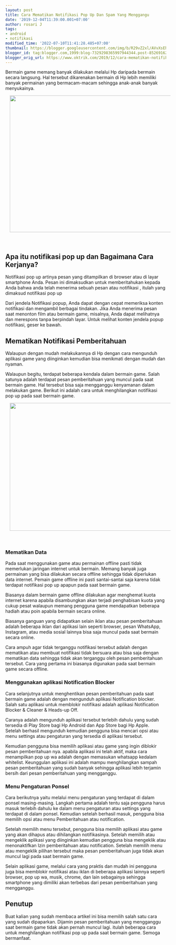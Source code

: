 ```yaml
---
layout: post
title: Cara Mematikan Notifikasi Pop Up Dan Spam Yang Menggangu
date: '2019-12-04T11:39:00.001+07:00'
author: rosari J
tags:
- android
- notifikasi
modified_time: '2022-07-10T11:41:28.485+07:00'
thumbnail: https://blogger.googleusercontent.com/img/b/R29vZ2xl/AVvXsEho8B0z-fQZa4YJL0f2I1i93d1Sb44ItiHAlaqhGT98Xz_NPVh22suXGN1gedeKSYw6l0X80V84UShJdlnbdCWk6WvU-_TliYDU4DyLUMEYVMYL4yCV-Eg9t7V5ff9ahRcns7lw5fqawmg6OHRPguspoy8onN9ybXdE1Yc6BBP3zcWzN4nOHfMOJxa8sw/s72-w640-c-h428/gaming_640x427.png
blogger_id: tag:blogger.com,1999:blog-7329298365997944344.post-8526916221018408334
blogger_orig_url: https://www.oktrik.com/2019/12/cara-mematikan-notifikasi-pop-up-dan.html
---
```


<p>Bermain game memang banyak dilakukan melalui Hp daripada bermain 
secara langsung. Hal tersebut dikarenakan bermain di Hp lebih memiliki 
banyak permainan yang bermacam-macam sehingga anak-anak banyak 
menyukainya.</p><p></p><div class="separator" style="clear: both; text-align: center;"><a href="https://blogger.googleusercontent.com/img/b/R29vZ2xl/AVvXsEho8B0z-fQZa4YJL0f2I1i93d1Sb44ItiHAlaqhGT98Xz_NPVh22suXGN1gedeKSYw6l0X80V84UShJdlnbdCWk6WvU-_TliYDU4DyLUMEYVMYL4yCV-Eg9t7V5ff9ahRcns7lw5fqawmg6OHRPguspoy8onN9ybXdE1Yc6BBP3zcWzN4nOHfMOJxa8sw/s640/gaming_640x427.png" imageanchor="1" style="margin-left: 1em; margin-right: 1em;"><img border="0" data-original-height="427" data-original-width="640" height="428" src="https://blogger.googleusercontent.com/img/b/R29vZ2xl/AVvXsEho8B0z-fQZa4YJL0f2I1i93d1Sb44ItiHAlaqhGT98Xz_NPVh22suXGN1gedeKSYw6l0X80V84UShJdlnbdCWk6WvU-_TliYDU4DyLUMEYVMYL4yCV-Eg9t7V5ff9ahRcns7lw5fqawmg6OHRPguspoy8onN9ybXdE1Yc6BBP3zcWzN4nOHfMOJxa8sw/w640-h428/gaming_640x427.png" width="640" /></a></div><br />&nbsp;<p></p>
<h2>Apa itu notifikasi pop up dan Bagaimana Cara Kerjanya?</h2>
<p>Notifikasi pop up artinya pesan yang ditampilkan di browser atau di 
layar smartphone Anda. Pesan ini dimaksudkan untuk memberitahukan kepada
 Anda bahwa anda telah menerima sebuah pesan atau notifikasi , itulah 
yang dimaksud notifikasi pop up</p>
<p>Dari jendela Notifikasi popup, Anda dapat dengan cepat memeriksa 
konten notifikasi dan mengambil berbagai tindakan. Jika Anda menerima 
pesan saat menonton film atau bermain game, misalnya, Anda dapat 
melihatnya dan merespons tanpa berpindah layar. Untuk melihat konten 
jendela popup notifikasi, geser ke bawah.</p><div class="code-block code-block-1" style="clear: both; display: block; margin: 8px auto; text-align: center;">


</div>

<h2>Mematikan Notifikasi Pemberitahuan</h2>
<p>Walaupun dengan mudah melakukannya di Hp dengan cara mengunduh 
aplikasi game yang diinginkan kemudian bisa menikmati dengan mudah dan 
nyaman.</p>
<p>Walaupun begitu, terdapat beberapa kendala dalam bermain game. Salah 
satunya adalah terdapat pesan pemberitahuan yang muncul pada saat 
bermain game. Hal tersebut bisa saja mengganggu kenyamanan dalam 
melakukan game. Berikut ini adalah cara untuk menghilangkan notifikasi 
pop up pada saat bermain game.</p><p></p><div class="separator" style="clear: both; text-align: center;"><a href="https://blogger.googleusercontent.com/img/b/R29vZ2xl/AVvXsEg0wirQMz1L2_wL2pdMFwEqUdlbvppSG-64YJ0EqGy-67kH9wyLV19hRRrzvIpfTLFVUo_YCvH1Gt-gWjGp4jPp8TmmtR8IdF6kELEHpRloCzX5S3AlSR-VN75kpWCNz-2o2NhSadPAaTZQz8pa1pinIAi3mfZ0DEUP7Pkpzz_ZrQHe0gdufyqXoarmEQ/s800/android-800x500.jpg" imageanchor="1" style="margin-left: 1em; margin-right: 1em;"><img border="0" data-original-height="500" data-original-width="800" height="400" src="https://blogger.googleusercontent.com/img/b/R29vZ2xl/AVvXsEg0wirQMz1L2_wL2pdMFwEqUdlbvppSG-64YJ0EqGy-67kH9wyLV19hRRrzvIpfTLFVUo_YCvH1Gt-gWjGp4jPp8TmmtR8IdF6kELEHpRloCzX5S3AlSR-VN75kpWCNz-2o2NhSadPAaTZQz8pa1pinIAi3mfZ0DEUP7Pkpzz_ZrQHe0gdufyqXoarmEQ/w640-h400/android-800x500.jpg" width="640" /></a></div><br />&nbsp;<p></p><h3 style="text-align: left;">Mematikan Data</h3>
<p>Pada saat menggunakan game atau permainan offline pasti tidak 
memerlukan jaringan internet untuk bermain. Memang banyak juga permainan
 yang bisa dilakukan secara offline sehingga tidak diperlukan data 
internet. Pemain game offline ini pasti santai-santai saja karena tidak 
terdapat notifikasi pop up apapun pada saat bermain game.</p><div class="code-block code-block-1" style="clear: both; display: block; margin: 8px auto; text-align: center;">


</div>

<p>Biasanya dalam bermain game offline dilakukan agar menghemat kuota 
internet karena apabila disambungkan akan terjadi penghabisan kuota yang
 cukup pesat walaupun memang pengguna game mendapatkan beberapa hadiah 
atau poin apabila bermain secara online.</p>
<p>Biasanya ganguan yang didapatkan selain iklan atau pesan 
pemberitahuan adalah beberapa iklan dari aplikasi lain seperti browser, 
pesan WhatsApp, Instagram, atau media sosial lainnya bisa saja muncul 
pada saat bermain secara online.</p>
<p>Cara ampuh agar tidak terganggu notifikasi tersebut adalah dengan 
mematikan atau membuat notifikasi tidak bersuara atau bisa saja dengan 
mematikan data sehingga tidak akan terganggu oleh pesan pemberitahuan 
tersebut. Cara yang pertama ini biasanya digunakan pada saat bermain 
game secara offline.</p><div class="code-block code-block-1" style="clear: both; display: block; margin: 8px auto; text-align: center;">


</div>

<h3>Menggunakan aplikasi Notification Blocker</h3>
<p>Cara selanjutnya untuk menghentikan pesan pemberitahuan pada saat 
bermain game adalah dengan mengunduh aplikasi Notification blocker. 
Salah satu aplikasi untuk memblokir notifikasi adalah aplikasi 
Notification Blocker &amp; Cleaner &amp; Heads-up Off.</p>
<p>Caranya adalah mengunduh aplikasi tersebut terlebih dahulu yang sudah
 tersedia di Play Store bagi Hp Android dan App Store bagi Hp Apple. 
Setelah berhasil mengunduh kemudian pengguna bisa mencari opsi atau menu
 settings atau pengaturan yang tersedia di aplikasi tersebut.</p>
<p>Kemudian pengguna bisa memilih aplikasi atau game yang ingin diblokir
 pesan pemberitahuan nya. apabila aplikasi ini telah aktif, maka cara 
menampilkan pop up wa adalah dengan memasukan whatsapp kedalam 
whitelist. Keunggulan aplikasi ini adalah mampu menghilangkan sampah 
pesan pemberitahuan yang sudah banyak sehingga aplikasi lebih terjamin 
bersih dari pesan pemberitahuan yang mengganggu.</p><div class="code-block code-block-1" style="clear: both; display: block; margin: 8px auto; text-align: center;">


</div>

<h3 style="text-align: left;">Menu Pengaturan Ponsel</h3>
<p>Cara berikutnya yaitu melalui menu pengaturan yang terdapat di dalam 
ponsel masing-masing. Langkah pertama adalah tentu saja pengguna harus 
masuk terlebih dahulu ke dalam menu pengaturan atau settings yang 
terdapat di dalam ponsel. Kemudian setelah berhasil masuk, pengguna bisa
 memilih opsi atau menu Pemberitahuan atau notification.</p>
<p>Setelah memilih menu tersebut, pengguna bisa memilih aplikasi atau 
game yang akan dihapus atau dihilangkan notifikasinya. Setelah memilih 
atau mengeklik aplikasi yang diinginkan kemudian pengguna bisa mengeklik
 atau menonaktifkan Izin pemberitahuan atau notification. Setelah 
memilih menu atau mengeklik pilihan tersebut maka pesan pemberitahuan 
juga tidak akan muncul lagi pada saat bermain game.</p><p>Selain aplikasi game, melalui cara yang praktis dan mudah ini 
pengguna juga bisa memblokir notifikasi atau iklan di beberapa aplikasi 
lainnya seperti browser, <span aria-hidden="false" class="keyword _ngcontent-hpw-100">pop up wa,</span> musik, chrome, dan lain sebagainya sehingga smartphone yang dimiliki akan terbebas dari pesan pemberitahuan yang mengganggu.</p><div class="code-block code-block-1" style="clear: both; display: block; margin: 8px auto; text-align: center;">


</div>

<h2>Penutup</h2>
<p>Buat kalian yang sudah membaca artikel ini bisa memilih salah satu 
cara yang sudah dipaparkan. Dijamin pesan pemberitahuan yang mengganggu 
saat bermain game tidak akan pernah muncul lagi. itulah beberapa cara 
untuk menghilangkan notifikasi pop up pada saat bermain game. Semoga 
bermanfaat.</p>